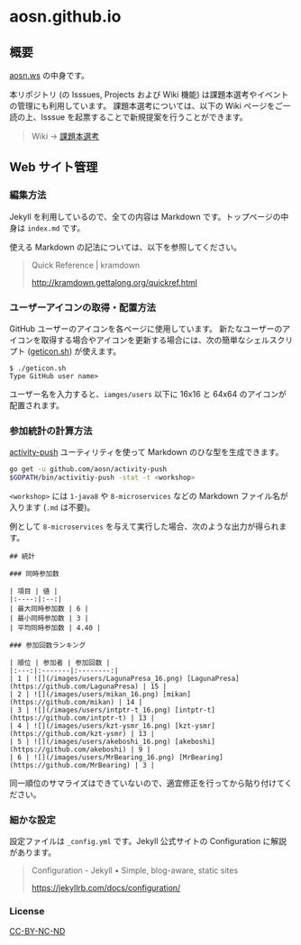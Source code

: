 # aosn.github.io

## 概要

[aosn.ws](http://aosn.ws/) の中身です。

本リポジトリ (の Isssues, Projects および Wiki 機能) は課題本選考やイベントの管理にも利用しています。
課題本選考については、以下の Wiki ページをご一読の上、Isssue を起票することで新規提案を行うことができます。

> Wiki -> [課題本選考](https://github.com/aosn/aosn.github.io/wiki/%E8%AA%B2%E9%A1%8C%E6%9C%AC%E9%81%B8%E8%80%83)

## Web サイト管理

### 編集方法

Jekyll を利用しているので、全ての内容は Markdown です。トップページの中身は `index.md` です。

使える Markdown の記法については、以下を参照してください。

> Quick Reference | kramdown
>
> http://kramdown.gettalong.org/quickref.html

### ユーザーアイコンの取得・配置方法

GitHub ユーザーのアイコンを各ページに使用しています。
新たなユーザーのアイコンを取得する場合やアイコンを更新する場合には、次の簡単なシェルスクリプト ([geticon.sh](geticon.sh)) が使えます。

```
$ ./geticon.sh
Type GitHub user name> 
```

ユーザー名を入力すると、`iamges/users` 以下に 16x16 と 64x64 のアイコンが配置されます。

### 参加統計の計算方法

[activity-push](https://github.com/aosn/activity-push) ユーティリティを使って Markdown のひな型を生成できます。

```bash
go get -u github.com/aosn/activity-push
$GOPATH/bin/activitiy-push -stat -t <workshop>
```

`<workshop>` には `1-java8` や `8-microservices` などの Markdown ファイル名が入ります (`.md` は不要)。

例として `8-microservices` を与えて実行した場合、次のような出力が得られます。

```
## 統計

### 同時参加数

| 項目 | 値 |
|:----:|:--:|
| 最大同時参加数 | 6 |
| 最小同時参加数 | 3 |
| 平均同時参加数 | 4.40 |

### 参加回数ランキング

| 順位 | 参加者 | 参加回数 |
|:---:|:-------|:--------:|
| 1 | ![](/images/users/LagunaPresa_16.png) [LagunaPresa](https://github.com/LagunaPresa) | 15 |
| 2 | ![](/images/users/mikan_16.png) [mikan](https://github.com/mikan) | 14 |
| 3 | ![](/images/users/intptr-t_16.png) [intptr-t](https://github.com/intptr-t) | 13 |
| 4 | ![](/images/users/kzt-ysmr_16.png) [kzt-ysmr](https://github.com/kzt-ysmr) | 13 |
| 5 | ![](/images/users/akeboshi_16.png) [akeboshi](https://github.com/akeboshi) | 9 |
| 6 | ![](/images/users/MrBearing_16.png) [MrBearing](https://github.com/MrBearing) | 3 |
```

同一順位のサマライズはできていないので、適宜修正を行ってから貼り付けてください。

### 細かな設定

設定ファイルは `_config.yml` です。Jekyll 公式サイトの Configuration に解説があります。

> Configuration - Jekyll • Simple, blog-aware, static sites
>
> https://jekyllrb.com/docs/configuration/

### License

[CC-BY-NC-ND](LICENSE)
